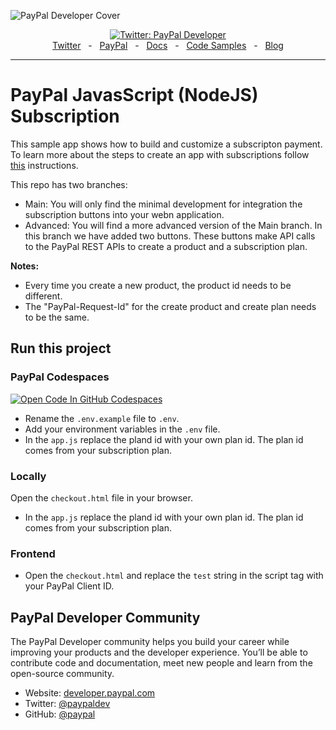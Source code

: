 ![PayPal Developer Cover](https://github.com/paypaldev/.github/blob/main/pp-cover.png)

<div align="center">
  <a href="https://twitter.com/paypaldev" target="_blank">
    <img alt="Twitter: PayPal Developer" src="https://img.shields.io/twitter/follow/paypaldev?style=social" />
  </a>
  <br />
  <a href="https://twitter.com/paypaldev" target="_blank">Twitter</a>
    <span>&nbsp;&nbsp;-&nbsp;&nbsp;</span>
  <a href="https://www.paypal.com/us/home" target="_blank">PayPal</a>
    <span>&nbsp;&nbsp;-&nbsp;&nbsp;</span>
  <a href="https://developer.paypal.com/home" target="_blank">Docs</a>
    <span>&nbsp;&nbsp;-&nbsp;&nbsp;</span>
  <a href="https://github.com/paypaldev" target="_blank">Code Samples</a>
    <span>&nbsp;&nbsp;-&nbsp;&nbsp;</span>
  <a href="https://dev.to/paypaldeveloper" target="_blank">Blog</a>
  <br />
  <hr />
</div>

# PayPal JavasScript (NodeJS) Subscription

This sample app shows how to build and customize a subscripton payment. To learn more about the steps to create an app with subscriptions follow [this](https://developer.paypal.com/docs/subscriptions/) instructions.

This repo has two branches:

- Main: You will only find the minimal development for integration the subscription buttons into your webn application.
- Advanced: You will find a more advanced version of the Main branch. In this branch we have added two buttons. These buttons make API calls to the PayPal REST APIs to create a product and a subscription plan.

**Notes:**

- Every time you create a new product, the product id needs to be different.
- The "PayPal-Request-Id" for the create product and create plan needs to be the same.

## Run this project

### PayPal Codespaces

[![Open Code In GitHub Codespaces](https://github.com/codespaces/badge.svg)](https://codespaces.new/paypaldev/PayPal-JavaScript-Subscription-Sample?devcontainer_path=.devcontainer%2Fdevcontainer.json)

- Rename the `.env.example` file to `.env`.
- Add your environment variables in the `.env` file.
- In the `app.js` replace the pland id with your own plan id. The plan id comes from your subscription plan.

### Locally

Open the `checkout.html` file in your browser.

- In the `app.js` replace the pland id with your own plan id. The plan id comes from your subscription plan.

### Frontend

- Open the `checkout.html` and replace the `test` string in the script tag with your PayPal Client ID.

## PayPal Developer Community

The PayPal Developer community helps you build your career while improving your products and the developer experience. You’ll be able to contribute code and documentation, meet new people and learn from the open-source community.

- Website: [developer.paypal.com](https://developer.paypal.com)
- Twitter: [@paypaldev](https://twitter.com/paypaldev)
- GitHub: [@paypal](https://github.com/paypal)
